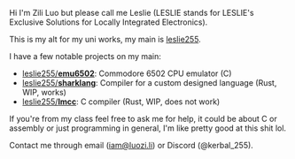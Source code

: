 Hi I'm Zili Luo but please call me Leslie (LESLIE stands for LESLIE's Exclusive Solutions for Locally Integrated Electronics).

This is my alt for my uni works, my main is [leslie255](https://github.com/leslie255).

I have a few notable projects on my main:
- [leslie255/**emu6502**](https://github.com/leslie255/emu6502): Commodore 6502 CPU emulator (C)
- [leslie255/**sharklang**](https://github.com/leslie255/sharklang): Compiler for a custom designed language (Rust, WIP, works)
- [leslie255/**lmcc**](https://github.com/leslie255/lmcc): C compiler (Rust, WIP, does not work)

If you're from my class feel free to ask me for help, it could be about C or assembly or just programming in general, I'm like pretty good at this shit lol.

Contact me through email ([iam@luozi.li](mailto:iam@luozi.li)) or Discord (@kerbal_255).
